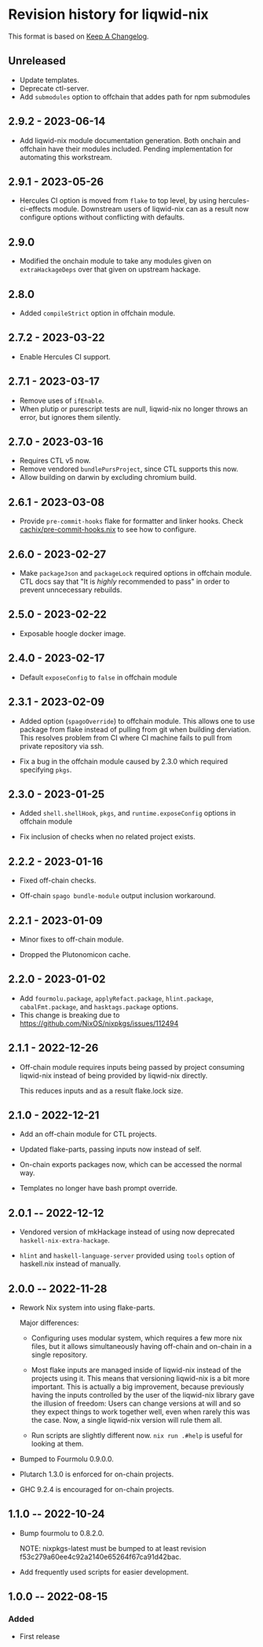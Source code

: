 # Revision history for liqwid-nix

This format is based on [Keep A Changelog](https://keepachangelog.com/en/1.0.0).

## Unreleased

- Update templates.
- Deprecate ctl-server.
- Add `submodules` option to offchain that addes path for npm submodules

## 2.9.2 - 2023-06-14

- Add liqwid-nix module documentation generation. Both onchain and offchain have their modules included.
  Pending implementation for automating this workstream.


## 2.9.1 - 2023-05-26

- Hercules CI option is moved from `flake` to top level, by using hercules-ci-effects module.
  Downstream users of liqwid-nix can as a result now configure options without conflicting with defaults.

## 2.9.0

- Modified the onchain module to take any modules given 
  on `extraHackageDeps` over that given on upstream hackage.

## 2.8.0

- Added `compileStrict` option in offchain module.

## 2.7.2 - 2023-03-22

- Enable Hercules CI support.

## 2.7.1 - 2023-03-17

- Remove uses of `ifEnable`.
- When plutip or purescript tests are null, liqwid-nix no longer throws an error,
  but ignores them silently.

## 2.7.0 - 2023-03-16

- Requires CTL v5 now.
- Remove vendored `bundlePursProject`, since CTL supports this now.
- Allow building on darwin by excluding chromium build.

## 2.6.1 - 2023-03-08

- Provide `pre-commit-hooks` flake for formatter and linker hooks. 
  Check [cachix/pre-commit-hooks.nix](https://github.com/cachix/pre-commit-hooks.nix) 
  to see how to configure.

## 2.6.0 - 2023-02-27

- Make `packageJson` and `packageLock` required options in offchain module. CTL docs say that "It is *highly* recommended to pass" in order to prevent unncecessary rebuilds.

## 2.5.0 - 2023-02-22

- Exposable hoogle docker image.

## 2.4.0 - 2023-02-17

- Default `exposeConfig` to `false` in offchain module

## 2.3.1 - 2023-02-09

- Added option (`spagoOverride`) to offchain module. This allows one to use package from flake instead of pulling from git when building derviation. This resolves problem from CI where CI machine fails to pull from private repository via ssh.

- Fix a bug in the offchain module caused by 2.3.0 which required specifying `pkgs`.

## 2.3.0 - 2023-01-25

- Added `shell.shellHook`, `pkgs`, and `runtime.exposeConfig` options in offchain module

- Fix inclusion of checks when no related project exists.

## 2.2.2 - 2023-01-16

- Fixed off-chain checks.

- Off-chain `spago bundle-module` output inclusion workaround.

## 2.2.1 - 2023-01-09

- Minor fixes to off-chain module.

- Dropped the Plutonomicon cache.

## 2.2.0 - 2023-01-02

- Add `fourmolu.package`, `applyRefact.package`, `hlint.package`,
  `cabalFmt.package`, and `hasktags.package` options.
- This change is breaking due to https://github.com/NixOS/nixpkgs/issues/112494

## 2.1.1 - 2022-12-26

- Off-chain module requires inputs being passed by project consuming liqwid-nix
  instead of being provided by liqwid-nix directly.

  This reduces inputs and as a result flake.lock size.

## 2.1.0 - 2022-12-21

- Add an off-chain module for CTL projects.

- Updated flake-parts, passing inputs now instead of self.

- On-chain exports packages now, which can be accessed the normal way.

- Templates no longer have bash prompt override.

## 2.0.1 -- 2022-12-12

- Vendored version of mkHackage instead of using now deprecated `haskell-nix-extra-hackage`.

- `hlint` and `haskell-language-server` provided using `tools` option of haskell.nix instead
  of manually.

## 2.0.0 -- 2022-11-28

- Rework Nix system into using flake-parts.

  Major differences:

  - Configuring uses modular system, which requires a few more nix files,
    but it allows simultaneously having off-chain and on-chain in a single
    repository.

  - Most flake inputs are managed inside of liqwid-nix instead of the projects
    using it. This means that versioning liqwid-nix is a bit more important.
    This is actually a big improvement, because previously having the inputs
    controlled by the user of the liqwid-nix library gave the illusion of
    freedom: Users can change versions at will and so they expect things to
    work together well, even when rarely this was the case. Now, a single
    liqwid-nix version will rule them all.

  - Run scripts are slightly different now. `nix run .#help` is useful for
    looking at them.

- Bumped to Fourmolu 0.9.0.0.

- Plutarch 1.3.0 is enforced for on-chain projects.

- GHC 9.2.4 is encouraged for on-chain projects.

## 1.1.0 -- 2022-10-24

- Bump fourmolu to 0.8.2.0.

  NOTE: nixpkgs-latest must be bumped to at least revision f53c279a60ee4c92a2140e65264f67ca91d42bac.

- Add frequently used scripts for easier development.

## 1.0.0 -- 2022-08-15

### Added

- First release
